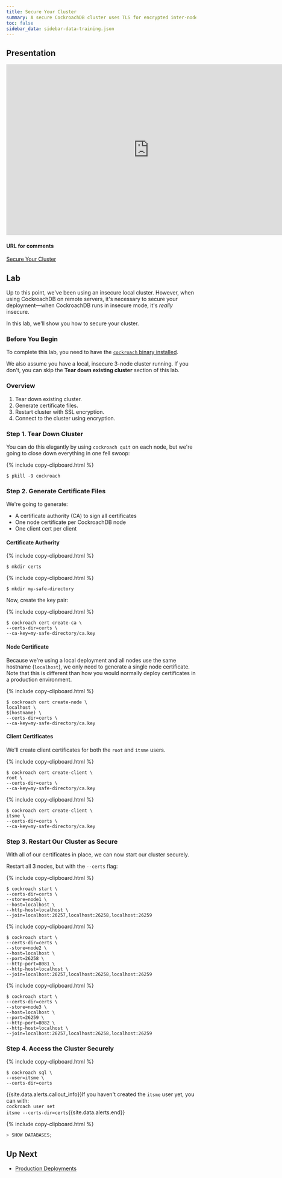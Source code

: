 ```yaml
---
title: Secure Your Cluster
summary: A secure CockroachDB cluster uses TLS for encrypted inter-node and client-node communication and requires CA, node, and client certificates and keys.
toc: false
sidebar_data: sidebar-data-training.json
---
```


<div id="toc"></div>

## Presentation

<iframe src="https://docs.google.com/presentation/d/e/2PACX-1vSozBu9RIF-1V73oPtK-HTJpdtG3euC4oS8aR2Ze0AmIkBcTr1pKjblJ9Q6TJBLbREEX8wmcRkzrLeq/embed?start=false&loop=false" frameborder="0" width="756" height="454" allowfullscreen="true" mozallowfullscreen="true" webkitallowfullscreen="true"></iframe>

#### URL for comments

[Secure Your Cluster](https://docs.google.com/presentation/d/1RqiRikOPMHdtynASNdl20Vfxxd764vuNFRaxCVeXLB4/)

## Lab

Up to this point, we've been using an insecure local cluster. However, when using CockroachDB on remote servers, it's necessary to secure your deployment––when CockroachDB runs in insecure mode, it's _really_ insecure.

In this lab, we'll show you how to secure your cluster.

### Before You Begin

To complete this lab, you need to have the [`cockroach` binary installed](/stable/install-cockroachdb.html).

We also assume you have a local, insecure 3-node cluster running. If you don't, you can skip the **Tear down existing cluster** section of this lab.

### Overview

1. Tear down existing cluster.
2. Generate certificate files.
3. Restart cluster with SSL encryption.
4. Connect to the cluster using encryption.

### Step 1. Tear Down Cluster

You can do this elegantly by using `cockroach quit` on each node, but we're going to close down everything in one fell swoop:

{% include copy-clipboard.html %}
~~~ shell
$ pkill -9 cockroach
~~~

### Step 2. Generate Certificate Files

We're going to generate:

- A certificate authority (CA) to sign all certificates
- One node certificate per CockroachDB node
- One client cert per client

#### Certificate Authority

{% include copy-clipboard.html %}
~~~ shell
$ mkdir certs
~~~

{% include copy-clipboard.html %}
~~~ shell
$ mkdir my-safe-directory
~~~

Now, create the key pair:

{% include copy-clipboard.html %}
~~~ shell
$ cockroach cert create-ca \
--certs-dir=certs \
--ca-key=my-safe-directory/ca.key
~~~

#### Node Certificate

Because we're using a local deployment and all nodes use the same hostname (`localhost`), we only need to generate a single node certificate. Note that this is different than how you would normally deploy certificates in a production environment.

{% include copy-clipboard.html %}
~~~ shell
$ cockroach cert create-node \
localhost \
$(hostname) \
--certs-dir=certs \
--ca-key=my-safe-directory/ca.key
~~~

#### Client Certificates

We'll create client certificates for both the `root` and `itsme` users.

{% include copy-clipboard.html %}
~~~ shell
$ cockroach cert create-client \
root \
--certs-dir=certs \
--ca-key=my-safe-directory/ca.key
~~~

{% include copy-clipboard.html %}
~~~ shell
$ cockroach cert create-client \
itsme \
--certs-dir=certs \
--ca-key=my-safe-directory/ca.key
~~~

### Step 3. Restart Our Cluster as Secure

With all of our certificates in place, we can now start our cluster securely.

Restart all 3 nodes, but with the `--certs` flag:
    
{% include copy-clipboard.html %}
~~~ shell
$ cockroach start \
--certs-dir=certs \
--store=node1 \
--host=localhost \
--http-host=localhost \
--join=localhost:26257,localhost:26258,localhost:26259
~~~

{% include copy-clipboard.html %}
~~~ shell
$ cockroach start \
--certs-dir=certs \
--store=node2 \
--host=localhost \
--port=26258 \
--http-port=8081 \
--http-host=localhost \
--join=localhost:26257,localhost:26258,localhost:26259
~~~

{% include copy-clipboard.html %}
~~~ shell
$ cockroach start \
--certs-dir=certs \
--store=node3 \
--host=localhost \
--port=26259 \
--http-port=8082 \
--http-host=localhost \
--join=localhost:26257,localhost:26258,localhost:26259
~~~

### Step 4. Access the Cluster Securely

{% include copy-clipboard.html %}
~~~ shell
$ cockroach sql \
--user=itsme \
--certs-dir=certs
~~~

{{site.data.alerts.callout_info}}If you haven't created the <code>itsme</code> user yet, you can with:<br/><code>cockroach user set itsme --certs-dir=certs</code>{{site.data.alerts.end}}

{% include copy-clipboard.html %}
~~~ sql
> SHOW DATABASES;
~~~

## Up Next

- [Production Deployments](production-deployments.html)
